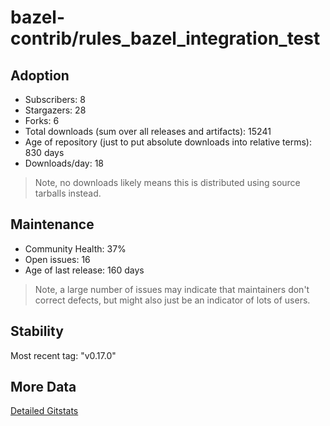 # bazel-contrib/rules_bazel_integration_test

## Adoption

- Subscribers: 8
- Stargazers: 28
- Forks: 6
- Total downloads (sum over all releases and artifacts): 15241
- Age of repository (just to put absolute downloads into relative terms): 830 days
- Downloads/day: 18

> Note, no downloads likely means this is distributed using source tarballs instead.

## Maintenance

- Community Health: 37%
- Open issues: 16
- Age of last release: 160 days

> Note, a large number of issues may indicate that maintainers don't correct defects, but might also
> just be an indicator of lots of users.

## Stability

Most recent tag: "v0.17.0"

## More Data

[Detailed Gitstats](/bazel-catalog/gitstats/bazel-contrib/rules_bazel_integration_test)

